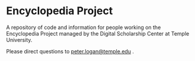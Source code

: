 # Encyclopedia Project

A repository of code and information for people working on the Encyclopedia Project managed by the Digital Scholarship Center at Temple University.

Please direct questions to peter.logan@temple.edu .
